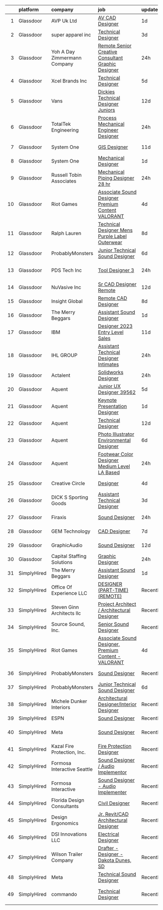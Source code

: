 

|    | platform    | company                         | job                                                                                                                                                                                                                                                                                                                                                                                                                                                                                                                                                                                                                                                                                                                                                                                                                                                                                                                                                                                                                                                                                                                                                                                                                                                                                                                                                                                                                                                                                                                                                 | update_time   | location                 |
|---:|:------------|:--------------------------------|:----------------------------------------------------------------------------------------------------------------------------------------------------------------------------------------------------------------------------------------------------------------------------------------------------------------------------------------------------------------------------------------------------------------------------------------------------------------------------------------------------------------------------------------------------------------------------------------------------------------------------------------------------------------------------------------------------------------------------------------------------------------------------------------------------------------------------------------------------------------------------------------------------------------------------------------------------------------------------------------------------------------------------------------------------------------------------------------------------------------------------------------------------------------------------------------------------------------------------------------------------------------------------------------------------------------------------------------------------------------------------------------------------------------------------------------------------------------------------------------------------------------------------------------------------|:--------------|:-------------------------|
|  1 | Glassdoor   | AVP Uk Ltd                      | [AV CAD Designer](https://www.glassdoor.com/partner/jobListing.htm?pos=106&ao=1110586&s=58&guid=000001835ef2c78a9c1c369f7e009309&src=GD_JOB_AD&t=SR&vt=w&ea=1&cs=1_831c3d37&cb=1663745313089&jobListingId=1008150226456&cpc=AF02A54CD0F60729&jrtk=3-0-1gdff5hthkblc801-1gdff5hu0jc9p800-39c901d9f92b47d8--6NYlbfkN0BRv-Wc929RsrsSUem9Y6h8brrWFQ-iaB-Blp-pMy6VredDW9-UD48eNo7uDZx5ZaIwAnNgrRZejjvcVJdcFLEuAWVKGO77srFHr_yY391lb2MMLWAH48XvFU2OVjX0pCLWGljKxS1WOl5UvCBtJZgcjs7uWJUaT29DLDv0keofxVRDpOXGi-ftVxXFxb77bPHVzEEOzcEnnx54zOQ7qbTLlhq4-Npn5APQVajVrjIWCa7IYiPj_uMoKth5UFvOtJOINxxC7rw9weIEdkbbxvm5LHr2HA1LMiT6KsDWSmhR_DJECBcXQXJkidqbcZDKYpI2iFYM5QFCgS7aSBbErt0_IpgXJULDIMfqYZf4fO74uc49ke3S4nzl2iKUJgpnp4GAQ06rjjTClyeq_0zaaARNEF5Q5ly62yCoZW0UbAX3l5_D1Oy9f52PmK9VpbhFW8oyEzXaD64aOeEmYaFfMzE7xpWl8ay5X8dJP9bVd3sKd-LkXAXCn62uGg3xoiWYAGAVpQCOhxUkzteeIFtJm6x6)                                                                                                                                                                                                                                                                                                                                                                                                                                                                                                                                                                                                                                                                          | 1d            | New York, NY             |
|  2 | Glassdoor   | super apparel inc               | [Technical Designer](https://www.glassdoor.com/partner/jobListing.htm?pos=104&ao=1110586&s=58&guid=000001835ef2c78a9c1c369f7e009309&src=GD_JOB_AD&t=SR&vt=w&ea=1&cs=1_334b7539&cb=1663745313089&jobListingId=1008146285118&cpc=C19BE7EA145E205E&jrtk=3-0-1gdff5hthkblc801-1gdff5hu0jc9p800-86c4b8706e936ec3--6NYlbfkN0AZMDDE_rUF_4N9WIh4-MOWnm0nFfJ3ZxrBrHEqz_nk43ryiagCaAsvSBCAsP8IHVmwjEBUZdJ6KtHhsgTVR0I7-owHsuFvM2rL8Tscngvk4iPHg0ipyPoukRoh9OqYcViVSHQ9MNGIxMrFtPqpCYVLIU9GtjoUT3p278QQMwDZnPE8nHD37B0SLLAYzKvoTaXoc3n7R5Y_pjMsSDLBzIuhfRRf2uX4361Fa0BssqTRGr-KjiPNc0vcweO0SP3_Fnnuu1t64EG54kHwN_0o2QXPxxH3LgO-dFj92vfKd6KUeaL-k2qM8K-QgJWwWesvMO4LZNfihcCVlo4Cvh1yoiJP1thU08lVmyBq1L07eB0pdi-q5j98NEaVCv_w6sHTFMhqRa9uyLlXp9lB5ffhnHhenV6zv_ZSQYqtUw6f6VKNneSpsN3YXOlOr660Y6loKjRRrEqw6yo79c5vAIGwxnlZTS9R56b4dH-TCn5xxelkfwvvDU0epzjURYoFe18NQ6A%3D)                                                                                                                                                                                                                                                                                                                                                                                                                                                                                                                                                                                                                                                                                         | 3d            | New York, NY             |
|  3 | Glassdoor   | Yoh  A Day   Zimmermann Company | [Remote   Senior Creative Consultant   Graphic Designer](https://www.glassdoor.com/partner/jobListing.htm?pos=111&ao=1110586&s=58&guid=000001835ef2c78a9c1c369f7e009309&src=GD_JOB_AD&t=SR&vt=w&ea=1&cs=1_508344bd&cb=1663745313089&jobListingId=1008151880610&cpc=C19BE7EA145E205E&jrtk=3-0-1gdff5hthkblc801-1gdff5hu0jc9p800-61194d1946350c59--6NYlbfkN0Ae6Qmv8rNb3d5rEsMPL_plhvilYeiJERi7JqghURwQ9bm7MqXbBAiykq53oyuhTfuPYlFhF8X6HgwUoDGD5iKS4fjS8TWcE70hAqwUpJTB_osxRYZdE8qLbHwYCLVKa0Gde-vuAU9X0tJ7h4cMg25Wo5UlslE5_CfpadBdrIqtpJ8zLxfAXfRK85_Ia9fyuOvYAgOIEzXY-e4CWnWnAiLCZB9wVhjKSyFYDdPNf846WoPYcfRnu6b0MMTybahzS16TJ_ZOzy88t1sV6h1dKyHQ2TBPr1Ac9rge0_wkqJt6QmiTN3ZlKQGT3YBBTXlEVAr6pJmBPshNE8IMZVf9Kz91YsDRNR9tfYPUkCowgXeg2TE5_6t5VkbCZM2S40uzZQTHH_272ibkTseHpdMzOyihAA539WqdT9x9bMURdUjDB1qkJ2xNdDssfqxJwMZ0yfFWVaBAYV_Mp8X17Ug3NB7pprVRbubw7vodYXYEMuOzXo3OPeN2hvLF)                                                                                                                                                                                                                                                                                                                                                                                                                                                                                                                                                                                                                                                                   | 24h           | Davidson, NC             |
|  4 | Glassdoor   | Xcel Brands  Inc                | [Technical Designer](https://www.glassdoor.com/partner/jobListing.htm?pos=102&ao=1110586&s=58&guid=000001835ef2c78a9c1c369f7e009309&src=GD_JOB_AD&t=SR&vt=w&ea=1&cs=1_4ef9d765&cb=1663745313088&jobListingId=1008142416685&cpc=281FE6ECBEE2538F&jrtk=3-0-1gdff5hthkblc801-1gdff5hu0jc9p800-fb0672eb70e30ac6--6NYlbfkN0AZiaPZyccuKjlre0e0RaBFeO48J0QExrO5hcuLctOVaN_M4Dm3U4EmA6qQ3xZPIUbJLbDWdZz0AUBeqYD_htdieVRMabWGaz8_XfGSC0MVmjCWkXPjfivHOIaH-rB9Ir5X8Ej4A19OVcqyye4ZYJsTlwLRmgBVplVdHYs1kKxEW-MUHs1XV1wSvWChEX0ahDeOezyiaOs9kCT-e35Sh_sXaxETVlMuM0qX2axAdUMmrQo-ImNCQ4H6nPk8mH-k8VLZdK44TQG6Z_mnXMdl3HbcOf8iJChFFLgB1cc8nf0GeTg59Xp98uLwRoCHSYEuWpmXRNNTaH2f7CPKiXYKBqH_zKrX6cLC2XLCtl4FRAmXFMF-SHH9-4iYUaU0SSNCVtNgXwW_yAasLK8CZuSDbwnqf1eKkpNRWhv_TmBNBwb-srZAeSqlUGu-m58jjD0OoY0kZzVK0QtWF-oiBiUbjk-pU4YZdyb8tvlp3hFsAKFy9iFDfeIzReB_cOApkuavFkubQs-AhRHYyQ%3D%3D)                                                                                                                                                                                                                                                                                                                                                                                                                                                                                                                                                                                                                                                                           | 5d            | New York, NY             |
|  5 | Glassdoor   | Vans                            | [Dickies  Technical Designer  Juniors ](https://www.glassdoor.com/partner/jobListing.htm?pos=126&ao=1136043&s=58&guid=000001835ef2c78a9c1c369f7e009309&src=GD_JOB_AD&t=SR&vt=w&cs=1_63812e58&cb=1663745313090&jobListingId=1008126748362&jrtk=3-0-1gdff5hthkblc801-1gdff5hu0jc9p800-3d09a945f485161f-)                                                                                                                                                                                                                                                                                                                                                                                                                                                                                                                                                                                                                                                                                                                                                                                                                                                                                                                                                                                                                                                                                                                                                                                                                                              | 12d           | Fort Worth, TX           |
|  6 | Glassdoor   | TotalTek Engineering            | [Process Mechanical Engineer Designer](https://www.glassdoor.com/partner/jobListing.htm?pos=109&ao=1110586&s=58&guid=000001835ef2c78a9c1c369f7e009309&src=GD_JOB_AD&t=SR&vt=w&ea=1&cs=1_c67a923f&cb=1663745313089&jobListingId=1008151913244&cpc=6193B0C32834B022&jrtk=3-0-1gdff5hthkblc801-1gdff5hu0jc9p800-b5d5b89a569be401--6NYlbfkN0AX4c3MPYG-Jt6mtPPUaAP5smK7LJXdcTV7k8hdIP6VGkjQiBuNAUX38UBtU5Y3DbLHO48odWhSjmgV6Jj7f2b6ZrvINuPcubBu4U7VPPHPDmyxy5wZEIgp334s_vWm53Ah-nvWYBMtr8ivXfLz8gm7Cls2Uvt5t_ksEOcmYhHeE5wvPu8AytMmPRrVG5PjdobjjVvWqvEdJ18lxRTYgbR2CchWkAznXbcmHun80K9-C_g0MumzhwG7Q8Y3H24Ki4xxMqveOazwybEvsYpK1MVuiIa58WT8y-PK1CCibZyGwhRZuDIHsroNX0GZmhttFACmeZB5pZ7pC1CXb41rtfFkXzo6EbSNb78R3WyIHxMnLhIOWiVpKlpdqSK4kX2929yRH4e33XR30PFC9_Ph4n3r_699wdKO5TTqEliFTrkYbkwZziwkXdf95XkSibFG6P2a_wmoVe2HoPN_OWK1Ur-MdJbih2u44YkX5aquZado0cXdivrodJF1CCFv9e0H65wGAtg6HZbc5cU3OTPwRx1v)                                                                                                                                                                                                                                                                                                                                                                                                                                                                                                                                                                                                                                                     | 24h           | Remote                   |
|  7 | Glassdoor   | System One                      | [GIS Designer](https://www.glassdoor.com/partner/jobListing.htm?pos=121&ao=1110586&s=58&guid=000001835ef2c78a9c1c369f7e009309&src=GD_JOB_AD&t=SR&vt=w&cs=1_d0939a08&cb=1663745313090&jobListingId=1008130116524&cpc=FB7E4A1762AE5BEC&jrtk=3-0-1gdff5hthkblc801-1gdff5hu0jc9p800-17db48bdc0691d12--6NYlbfkN0AXtvPDqDev6liskt-h_3vAUEMM26GmMOlWYCAn-kvNiXycd5WmzglIHi5nf_bG_WuWL7j9Wt99km_Kp2PR_h-xjMy-en5aCOB7You1EfeOz6SriGZufZsjP3lR4fNTnuieJqhvFWOiNDYxN2f9k635x9JVGKsMH9-LbOwx3D3dxTXgCklAs2BkkBlYFCVpI7a795UTjlz5ZShS4RUpC5GCTzmnr5C5PSRO-EBWi0w3vK-qw8w9o8XUXApwCVXFCkGWjPaqLNiifV_cAcmFAWzfDMketeFJjxZCeoc_BuqPOw2ijWv6LRHJ2dIjYI916tDwEtapb-alGSUIhsuMLa8GYShqSEkFzZZXjmQyR3yTG6KsD-LFBcj89z5VPv2XYlaRdDd1Ry5vuOSZsz83WlrU6euC8pU1eOshlNuNFq0_JwVD7_wD6tvRWOK_C14HOh9UKnDZHP3jWqKqdhJi2yz_vJXEJ08d4CDuT1mqZS_RMuYLLdxlmUhX3FG3s8OqFeUBRCtYGIHlImy4x3pv6muvKzYBWAEznt4r5UA2xf9vJgK9dinLwLXGxmLpWoYwPbY%3D)                                                                                                                                                                                                                                                                                                                                                                                                                                                                                                                                                                                                                                    | 11d           | Minneapolis, MN          |
|  8 | Glassdoor   | System One                      | [Mechanical Designer](https://www.glassdoor.com/partner/jobListing.htm?pos=113&ao=1110586&s=58&guid=000001835ef2c78a9c1c369f7e009309&src=GD_JOB_AD&t=SR&vt=w&cs=1_3b98b643&cb=1663745313089&jobListingId=1008148277240&cpc=C19BE7EA145E205E&jrtk=3-0-1gdff5hthkblc801-1gdff5hu0jc9p800-1dec76e588b9fb18--6NYlbfkN0AXtvPDqDev6liskt-h_3vAUEMM26GmMOlWYCAn-kvNiZzopGGRoYPEKK3mXgjZYirEx5PV40IvsV2hyZHSW3E4FssURS6S9vTNPfkhdFwp0cSH1Jreg4w6OdRzgXCKZ5nglILVrZyZ2FY1qr07FoxLiZPjwmjW28OD7gHKb0y_0UrFWnjB1ndxwobN3SRH3wScZC0PelvAm7WA4B8NKpLP8SK20yyztCt1e5Ek3frQad7XxsK7MIdrI7oEA3ZpOK8ueQSjO2Le0wuqrux_E1egQRJq-2jmW-xEBYM5hikR7T-wiAAsOjlS97GfVmaHCgTbwYEvzXET8lluGvY29wDvGBnyS2tqBz6kwhiFGpDWlJfWL2ngWndzr1wHmPcN7P1Zp40sVaOzE-Z15YCSkptYYiPFgGcBBhzwSQUdMcydQpDl0N0uyZXLB89wFNezvow2gWQMAn1TEY_G4SyBFhM0VBVGhRbiJaTBR4aYEw72_smj-kbawzCi-T_p-q7nv6KaMlgtVr1uS7sbNFO13AwyrkOBR7wlsiUSfsScWI5yliudtsKg1DXWg0oW4uNcZkMiQIZ20h6gsQ%3D%3D)                                                                                                                                                                                                                                                                                                                                                                                                                                                                                                                                                                                                               | 1d            | Houston, TX              |
|  9 | Glassdoor   | Russell Tobin   Associates      | [Mechanical Piping Designer  28 hr ](https://www.glassdoor.com/partner/jobListing.htm?pos=115&ao=1110586&s=58&guid=000001835ef2c78a9c1c369f7e009309&src=GD_JOB_AD&t=SR&vt=w&ea=1&cs=1_4687da39&cb=1663745313090&jobListingId=1008151605008&cpc=7F6F94E2229B3AB5&jrtk=3-0-1gdff5hthkblc801-1gdff5hu0jc9p800-febfbbaf0be6d5ff--6NYlbfkN0D0oHalkslmxkV5PzCO_JK5R5_13HKlF4r1KLnzIOTGO6Gi7BN3LjFbbHBi3Xkt8jameAmznz3lTUOodO3wdLgIyk47FSlJp7BxitLdcqrlTQcTinPx4_uW0P7g59ve9006KY9LVpEM7rfOvT2EctBvrel8X7nQOcMZHQ0y5mJwFi7d6rItCvW-GrllANCgA6jAgVj-9INFisEPZl7IlX55o3f-NeTk4AeNIfUxlgijf6j2cmVyzkUmgfgHu5rMzjVzwDiSz0oZaF8aL8JRvh68yzRg-_wZ7RUoEns0vJpYAQkRlRAvZnsLlfAuQbsEcITmKoLSfb_-zmr0-y2-Z-t2fJI75Eve-NJqxuwKUA2EMexNwgwKX-flPtEvfB1atHIZMnFh0raX3ejqJ_9HV8t3t6Bl9UL6CtGVDerYvRL0ufnhDMcMaDxurYPcPNUAzRePSwMN57ObijjGnSZRDaA_CiuRjToHz587Z9SwLdS9aSrWwLjmu1O8S077HeWe-f5OrFmXZWQckTfT9Pgl3w1-jBba2u5JbHXvehJPybaZj_UhBrzOzDXn)                                                                                                                                                                                                                                                                                                                                                                                                                                                                                                                                                                                                                       | 24h           | Remote                   |
| 10 | Glassdoor   | Riot Games                      | [Associate Sound Designer  Premium Content   VALORANT](https://www.glassdoor.com/partner/jobListing.htm?pos=129&ao=1136043&s=58&guid=000001835ef2c78a9c1c369f7e009309&src=GD_JOB_AD&t=SR&vt=w&ea=1&cs=1_122f6954&cb=1663745313090&jobListingId=1008145203524&jrtk=3-0-1gdff5hthkblc801-1gdff5hu0jc9p800-bf4ac2655378ccc9-)                                                                                                                                                                                                                                                                                                                                                                                                                                                                                                                                                                                                                                                                                                                                                                                                                                                                                                                                                                                                                                                                                                                                                                                                                          | 4d            | Los Angeles, CA          |
| 11 | Glassdoor   | Ralph Lauren                    | [Technical Designer  Mens Purple Label Outerwear](https://www.glassdoor.com/partner/jobListing.htm?pos=127&ao=1136043&s=58&guid=000001835ef2c78a9c1c369f7e009309&src=GD_JOB_AD&t=SR&vt=w&cs=1_ce33ca8e&cb=1663745313090&jobListingId=1008133858116&jrtk=3-0-1gdff5hthkblc801-1gdff5hu0jc9p800-6f55e79472752ccc-)                                                                                                                                                                                                                                                                                                                                                                                                                                                                                                                                                                                                                                                                                                                                                                                                                                                                                                                                                                                                                                                                                                                                                                                                                                    | 8d            | New York, NY             |
| 12 | Glassdoor   | ProbablyMonsters                | [Junior Technical Sound Designer](https://www.glassdoor.com/partner/jobListing.htm?pos=124&ao=1136043&s=58&guid=000001835ef2c78a9c1c369f7e009309&src=GD_JOB_AD&t=SR&vt=w&cs=1_3f2ad727&cb=1663745313090&jobListingId=1008140385415&jrtk=3-0-1gdff5hthkblc801-1gdff5hu0jc9p800-f3beb6d3f2e606d8-)                                                                                                                                                                                                                                                                                                                                                                                                                                                                                                                                                                                                                                                                                                                                                                                                                                                                                                                                                                                                                                                                                                                                                                                                                                                    | 6d            | Bellevue, WA             |
| 13 | Glassdoor   | PDS Tech  Inc                   | [Tool Designer 3](https://www.glassdoor.com/partner/jobListing.htm?pos=114&ao=1110586&s=58&guid=000001835ef2c78a9c1c369f7e009309&src=GD_JOB_AD&t=SR&vt=w&ea=1&cs=1_d5940bb1&cb=1663745313089&jobListingId=1008151749063&cpc=4B86475FAF393599&jrtk=3-0-1gdff5hthkblc801-1gdff5hu0jc9p800-f1156f9cf46b14db--6NYlbfkN0BLQ6hkz6GMEPsiDV6dZwFY4wMBUE_AioakCFmtqBrqGqP687vd9SjG831nUZLdlEA4c4V-9kjrwn8wGSs3pAMFhvRAzALvN7im9Lvq03GMOLnajPqGc39U8uSvoOjGnaiO3IqCdebcrJr_GTFM8wFERVY_94cz1bjFuju1rWktAoNruCP8m9I7-ZgKkSHJnl53FdwJBH8tL-8M9g0XwPpgeKfwqPFIUiIsW5j4yyJX9b9o12TwTG8PSelsropQCYSBUWCT2SYwTLECFh6HqIfA35NUxia137hashlaE8cPUNQJDVcdMjcTdrc1Cl-diVkMf_X5Z91b6tJtzQm2EDpyQoYEo9tnTbSBTFM9Kmu-xnvcPtQzI7O-3CrF_oYFS7oa9GDQsbH-9iYQ8zwjl2uuc2rB_TNQgVDXVzU0P6Xt3LDQFdG3DiScNz-iuOGbAcKkKA8P8AXt9NRBDNtFRv58XssrJD2pCjEuV3KlVdQslD4-_2-yesB9nlIO89OCCOJPPL0FD-zGPZzdFnDzKFR1-00WNRb9pfPPiSTiukd9lCMguRCjCKqY)                                                                                                                                                                                                                                                                                                                                                                                                                                                                                                                                                                                                                                          | 24h           | North Charleston, SC     |
| 14 | Glassdoor   | NuVasive  Inc                   | [Sr CAD Designer  Remote](https://www.glassdoor.com/partner/jobListing.htm?pos=130&ao=1136043&s=58&guid=000001835ef2c78a9c1c369f7e009309&src=GD_JOB_AD&t=SR&vt=w&ea=1&cs=1_5c9c23f2&cb=1663745313090&jobListingId=1008126295721&jrtk=3-0-1gdff5hthkblc801-1gdff5hu0jc9p800-f7bf4cefd4d5252d-)                                                                                                                                                                                                                                                                                                                                                                                                                                                                                                                                                                                                                                                                                                                                                                                                                                                                                                                                                                                                                                                                                                                                                                                                                                                       | 12d           | Remote                   |
| 15 | Glassdoor   | Insight Global                  | [Remote CAD Designer](https://www.glassdoor.com/partner/jobListing.htm?pos=116&ao=1110586&s=58&guid=000001835ef2c78a9c1c369f7e009309&src=GD_JOB_AD&t=SR&vt=w&ea=1&cs=1_6d3518fe&cb=1663745313090&jobListingId=1008134159489&cpc=3BA4CE39D5B5DEF5&jrtk=3-0-1gdff5hthkblc801-1gdff5hu0jc9p800-a114e297f87a6d9d--6NYlbfkN0BKkHZu3wF05EeDimN_p6sYpKCMArvwa95YdH7UpkaBCi52Bcb3JNt3gbZrKB95T4YpV4JprUwM8rDD56HbhILAn1HwBsM6AXzWfV6dcx6xmrwGr3nK5NwXm9DLqCPnBUYyjLpo0L1Oh0YzB1gX9OJutuZqcg_27RWv7hYirQ061N4wrRdjyLUHkBti-qswQdWjYZNh1mNf7i-AJcURlWYZCKCl1SNVBrsdpAUqaev1M89LuXyWfbQf5scSrKK28eeEFpI6OH5wUvPHBu8j5ns7N-oRQ-R22kZxFaxE4OvPNTw2GgddKNsBwgzaU9XzGbe5806fOp8Fz9T_YK0b6bD61u2ha4bk8k66Ttpu_KVPYL_vXRbf-9ePh_TiPilpG7DGGeI_J-Q4JJ4A0d_rI6JPGEhWsOFgBM--dOm17r0YTCUnLs1T4cDtv6z83zBLWpJ24PtpPOFdUReSqtiBU2MWTPSQmeSD83_2mXzsTIwAQvnIeCyhxLcnT3Em2NfVPq3wNKycSsjR1A%3D%3D)                                                                                                                                                                                                                                                                                                                                                                                                                                                                                                                                                                                                                                                                          | 8d            | Remote                   |
| 16 | Glassdoor   | The Merry Beggars               | [Assistant Sound Designer](https://www.glassdoor.com/partner/jobListing.htm?pos=101&ao=1110586&s=58&guid=000001835ef2c78a9c1c369f7e009309&src=GD_JOB_AD&t=SR&vt=w&ea=1&cs=1_92fe4016&cb=1663745313088&jobListingId=1008149306143&cpc=FAE5E775D180B2FB&jrtk=3-0-1gdff5hthkblc801-1gdff5hu0jc9p800-04f00acba78acd55--6NYlbfkN0BBGG9LMNqL16EzDx9S3nKk4b6IwprgSJginr0DZD_oW3LpRtTNiygcE9IfHm5Gb9slpjT-UzFBGnIkfkE5vHD__58gsgAsgjAKlwWhzdKilxMWIOFSNG73XbKSiSbhgd5gieRThxTsLn8DF-uisYywGFmbEBQQBOKMw59W_wQHg9VqHqJ83qLbDEY5qqWKt8ohxkydVbQUhzczB8kRH86J0huxSq8_8xTxRoowdaJ-FhaASUNnOiuq3cDtn9oqTlIjCHb-4mJQTk112KHO_cem07R3XGOlN3Soze8GauP_MNsGysFoSfPZyAtkZUEqx8OYztoL7HxGOnfNXRftGC1z8F0kFbYTSY1cdzPcTMZ0GFsJq-g0BeZWCtEFkLia8RpsOvU8yGhOLgtnVvseCzwZN84w-8MDIpPeB8rBP9QmvPCQEdtg_ygTXCrrCQYYKboaxGsYJiZgnHCF9Bs8wkPKclQvBNj2s66DF8vkN7t8lupY4CC96JUc9ajgohZ2_F1WGKYGdHQkGg%3D%3D)                                                                                                                                                                                                                                                                                                                                                                                                                                                                                                                                                                                                                                                                     | 1d            | Remote                   |
| 17 | Glassdoor   | IBM                             | [Designer   2023 Entry Level Sales](https://www.glassdoor.com/partner/jobListing.htm?pos=107&ao=1110586&s=58&guid=000001835ef2c78a9c1c369f7e009309&src=GD_JOB_AD&t=SR&vt=w&cs=1_f83ef413&cb=1663745313088&jobListingId=1008128772292&cpc=E773D000C9BC26FA&jrtk=3-0-1gdff5hthkblc801-1gdff5hu0jc9p800-ac67045961d7dda5--6NYlbfkN0ASsx9s5kYVCGTGnmC6Xh9NWSoe0erEY_uce-MxN6cSfhCFF8tPJks6RQ6ru_yf5NKDqaMcjlkCnejbZMc2kfmAeFytjFSPIe7XmznJcN8GPtPmY5Pv77bEvtALpt3p2I6vWV56CRZ5FkKIQsQI59-GlTpq54Y4bvmWQCWd13zv5NXc1uDLpREDE23Qpf7nbB7Qxcnao-MohnCKncdiFRU-n8DEEiSnCEwDFgVNVOYDtICQ2UA0uwyGr0mWycJcaq0fjrW7Zs7KZLWAVIwzIagtZZn3rG9JQhrKVo-lB9zziwi7PGhCdWZtB2ciUGjsfBRSXQ68rYqHKw6fAKukXgI_Imy-nsjnyT9AqAvFkVWfk0Wqw5ouW78EeLwkngWFH5h43W4B3T4y2yQAgtSrX_Pr5m4Psek2F-r411jSqCgGaEB-IqvgpY25WcQnnJc3SiSxiR3rjs9xiMupd8CsiA-AHLVLJal0a_tU7rBFnDJA9QCj2aItJ_BjIMRM3Sn9xDGRTlu5Yq4bUYbfGaWlAChF_TiNi4cREm3zmNs6iswn71uNgFbRtV5CjSTI8MMQtu9RJocr9iOmVdg61eadTc3c4r1HiQVXUnUS0xFsS_jZbtmrArL529XnjaMB3rL2vy12YwALAoDM0SxaZyRBCEOXeTCgDo1RmZJhIARWXsWOzNaTG3WM_YbpqNqo8Yyxrr9DNp6BhistvoscCnWV-770Hf7Bkbhotqz4xW_rMG0VbVHSxmjnq07sw3gDOj-S4gK4l_0Pyg9p9dOi7Bvhv0KtrHpP-J0cxQ-yrZgJZVsD_9APbzcI_PJrNXurf60UfaiPPihZI3JilrJ9n6O0y1sA470u3hrZYSLeB6q2H4PKKutcLorXzcSI4p_wacXIBo-vGZAkacMyRE4kM9cpbEZgelq_YhjXPZsYt6WCEf-eac-tJ-ZUFMu8Ptr2WfGCW5GAHmTuVUPBFmdS-Wxr--F0zHddjilS_QTMg52KfB8E-KHkv-hQT6ay_fvLJBlnpdN6-qYZeujsgzgLRJXO__XHDZc-Dl3dlPjs4uO1MLqpFgZhb59WqjUfAUBKNZ7Lo91m44bkstdLnxrPgyXWG958g45azQ4kz5Qzp_OM8Omr8JlSddMOmQOf9xtgQ4N5HBO1gJcdevs0Fw%3D%3D) | 11d           | New York, NY             |
| 18 | Glassdoor   | IHL GROUP                       | [Assistant Technical Designer   Intimates](https://www.glassdoor.com/partner/jobListing.htm?pos=103&ao=1110586&s=58&guid=000001835ef2c78a9c1c369f7e009309&src=GD_JOB_AD&t=SR&vt=w&ea=1&cs=1_9a92c491&cb=1663745313088&jobListingId=1008151080482&cpc=22ABB673398E21F3&jrtk=3-0-1gdff5hthkblc801-1gdff5hu0jc9p800-363a454e4514dcb5--6NYlbfkN0BTy4Vq3kUv-8E8fBOrhZt-7WJQYqv7u2ur6JnxlE7nq_aQtV-qQ9P-q5LlMd8le_7s6JdPRtP7feb0DFSYkMU1BtOZTLj0NpJgPz0PZywFrwH2PC6-uoG_xqAkgHz4qiwmMG1ImMzqdWOON2q3GaBP6qi0IRXJCP0oScNSzokxIdZ47InEApOaWp8SxUnIGB11NMmwottjwmD8FfhJXF0g1vWF2nxvOU8HY9foupfar7CDsNJAZkZ2NkDV4gHJ50q2UCERofcaocdWxCmrvFpsQRKWWbDX7JbNLXabpW9_DTXvrAcDi32R37RUTb-HjMN8dkuUG0NzpaO0DC-Xpt88hQC8QNgiT-ja1YKxVTVKu8Bs9BGE02a5R8nCngMU6ZkoPxWVj0ipdckUITva2Px6wp9TOm7sIQf8lgI6oMZ1_nA1n4Dd0aXp_tYbOksKZvruQKzsq1R0h44f-Amdyb7rwrol2t4B6NSFfDsOiSP4W0JX7e-Vc3U25XjixuYRDE4aCl5eJR3uIxx1vWBjO6sn)                                                                                                                                                                                                                                                                                                                                                                                                                                                                                                                                                                                                                                                 | 24h           | New York, NY             |
| 19 | Glassdoor   | Actalent                        | [Solidworks Designer](https://www.glassdoor.com/partner/jobListing.htm?pos=120&ao=1110586&s=58&guid=000001835ef2c78a9c1c369f7e009309&src=GD_JOB_AD&t=SR&vt=w&ea=1&cs=1_8c4015a1&cb=1663745313090&jobListingId=1008152468326&cpc=2CAED5C921A5F994&jrtk=3-0-1gdff5hthkblc801-1gdff5hu0jc9p800-c9b4b4c45662e8cf--6NYlbfkN0ChYVx_I3yfZ_JDY3EFoivtqvi_stwnZ_kRt8Dowt_l_d1ydueao4NE-oUleRJ4yhh7UxzUWn_jA8exVjBygTkSOtvYa94ehONx5V78ZSnAy9dPn62_oNjeE0cdUh56pvKPzOe5hQcFNve2Qt5S2f1V6u-vC9QjsholxDtNnuUHeXXkTQqVhcdBUuCQXFDAuAuwmlk3ZlMrKwWr_PHHMsAIonoqaYh8QlfujvwV7CUV1QwJwwEoKfK_yofHTnPwLRgYvaEi09wIp8aIZCL6I04VhJtS6mG284KzO4ehpJizbYgqgI5wVM7FDe1_RUQsboPllP-9C3bV8D-54kMsWBwWKKR2lzON-F05RPa5jSv1jFoSqfYIjwUl3AVG3uWkeX_synOkc6-iiV4pql1ftCvTps6wHwqUH4w0bz-BNvBmxwojpR59ZsXW9dJRGtPHWAHY9l6G8gTSDwHyeuNn9Fw6l7WIrdSoQfMNzN4wfLQTJ6QuRCVaa7Uans2nAMq5hiMMf7sU9mF0dBFr6zCw-qJqaC72MZ1-U9MQmO4rBNRhU2M_jy2TEsL881NJ64dJNuZkZ7d_HYeBj3EzafcrG7bsPzSIabl37yI6KK3YX3fr6Ghyj2mwLJ5MIrFzxlgm3OaAMzxJtt27ObVev8-_Pq02TDrrybxKq9iM1qDE2jMK4YxpqBOn2I4g8b8DHdLIizJEga_vl40s1O-klJL6DE1yBz2AEMkd_jJ7L_x1URVZo-WTegwireyQ0-pZSG6dZdZ-HoMtpVpI-_CfiMFgyZrqtZMD5dW_F-nVlT10DZhtjXKmKVvM0xg9rcZVFvM8cJdTnnhjMEAkm6KTT36_M6fR2o_CoAfmCiOmauq5I6YTE0NlLHC-6VsjjT5LfH1L0Vo-XIJspMx1hfiAIIM6f4-too2wwvIRCXf76SsnKIiH1rzqtTB_pY22bPlpqQ0O3jx75jpuQjSK7dm_LiUxfcyBwjyX2hsdFnQ%3D)                                                                                                                                                                                        | 24h           | Ann Arbor, MI            |
| 20 | Glassdoor   | Aquent                          | [Junior UX Designer   39562](https://www.glassdoor.com/partner/jobListing.htm?pos=122&ao=1110586&s=58&guid=000001835ef2c78a9c1c369f7e009309&src=GD_JOB_AD&t=SR&vt=w&cs=1_04b724b7&cb=1663745313090&jobListingId=1008143268343&cpc=3BA4CE39D5B5DEF5&jrtk=3-0-1gdff5hthkblc801-1gdff5hu0jc9p800-60d6663289edea4d--6NYlbfkN0DMrcEu7yrtATojKJA7cEzGQ3FdRGWLh0CZQInL4ECGI9gD0Wolx9R2EDT7B77c2cQMRQOZ1xQi8gwATJaMeFYXO-vAbsfBUomsQt7k-RDmrDJoQ113Qu_uPDp7nmZmS5hzAkgk13Cp27GhZwqqilOnjEifrkJUyaTiM-8FdwIlMoymt8ANEsehSe42l3h_ROkwGWtg5Ahftb_1h61v_DlNaBkO5wVa1Z1h7utWBscfSA_0JBLf2q9Busqu2WO6mDixx7dbcA7dz2qYHu67tcbYfogV5qzqY8a7nhw-NZWYQGIdqbbo3DIIUS05iv6aL86KDuh20INNLlVKBinMliucfbcE5aaSQqdG3zhLzPx4G2bjnDtXN_UfuMQLaC3JQOUiTZg04Qz58O2eRmDcmK3ZU_nqzykLsSO1FCoroM-Z9iBFe8hYRJjFlEFy7GhXlYOAHDeSFK_Ypb_bN_-t8zBw)                                                                                                                                                                                                                                                                                                                                                                                                                                                                                                                                                                                                                                                                                                                                    | 5d            | Remote                   |
| 21 | Glassdoor   | Aquent                          | [Keynote Presentation Designer](https://www.glassdoor.com/partner/jobListing.htm?pos=119&ao=1110586&s=58&guid=000001835ef2c78a9c1c369f7e009309&src=GD_JOB_AD&t=SR&vt=w&cs=1_f0000c73&cb=1663745313090&jobListingId=1008149560611&cpc=3BA4CE39D5B5DEF5&jrtk=3-0-1gdff5hthkblc801-1gdff5hu0jc9p800-fde5131c001c114f--6NYlbfkN0DMrcEu7yrtATojKJA7cEzGQ3FdRGWLh0CZQInL4ECGI9gD0Wolx9R2EDT7B77c2cTOc-DO-pnxWkzi3L775SKAbQPBK8uBuTIlYSG-QiQgoyNKc5qDWzBQruPQRtvQai-ICIQJbjo9euSz0O8gXnvlgE4RpS2MfxUVWBA-JLUI2zQrcFLxfnqSL_42X2XoBBb8_RQQTpFLOx7v7g2hOAVUo6QnB466a6U0P819rxIOJ1EcsVFiAFw8SeAIplLOtnatp64cqZGLvKuNHMhXFng4xeLbRQpqNBXyyaBKUHkK6Gq_ipMp5Bw_fqIZRWrXlFta_o17EARoQNqZNiW4TZ9dQAi2lwCM6s-cvpIV6UxETMFV7awgxV5GCpaXQGeqgSZ4fTDHpeWFdPHRaMaP64vMO41v08way9oDUIP6fffrJzmMDViyBUEx5s4xO8yqjM9RwpS3xeWdScd7pLSEzdYl3wEvi9olhXQ%3D)                                                                                                                                                                                                                                                                                                                                                                                                                                                                                                                                                                                                                                                                                                                   | 1d            | Remote                   |
| 22 | Glassdoor   | Aquent                          | [Technical Designer](https://www.glassdoor.com/partner/jobListing.htm?pos=118&ao=1110586&s=58&guid=000001835ef2c78a9c1c369f7e009309&src=GD_JOB_AD&t=SR&vt=w&cs=1_4ac3dbd7&cb=1663745313089&jobListingId=1008127103960&cpc=6FC5BA77C9A4CD78&jrtk=3-0-1gdff5hthkblc801-1gdff5hu0jc9p800-464167cdd60bc7d5--6NYlbfkN0DMrcEu7yrtATojKJA7cEzGQ3FdRGWLh0CZQInL4ECGI9gD0Wolx9R2v-Aex0-GK04LMXPURfGGnBxPUNerNsl4Ylcu7O_pSv4_FEmYgX8BEpZCrFwdPSea-t00pVHMluT1InrS-hAuN808T09A3P0FcmHKCSTqWr2BqhyeIUADlxEPnshholNNQMpHDa-6dTTU_4MR4Y3nqzuIfRE1RmYd6EgeeG0ZjztvORz6ZXUGnkfj5BbUplA-asPHSjd7d-VwHxBaQJ5ijEzyk3Hn2eZwug28ngZHq_bwKcqYW2kCUJ3jzHIgzLBGyWDZt-5d8Rs_38PhhrAesb1jyRv0Ve6_aUDtdvKZ9WnxgoZ7uOnZ0YIDvmRM9BiVpyFaGePUCyMJ12Sk3KcuM5tsUDrZ6f9pas6uXYQdufwABR0-gparxigZcS0pgH2aGjHKYTVRlYR-mBusFD8NLmtFsELpkJjA)                                                                                                                                                                                                                                                                                                                                                                                                                                                                                                                                                                                                                                                                                                                                            | 12d           | Los Angeles, CA          |
| 23 | Glassdoor   | Aquent                          | [Photo Illustrator   Environmental Designer](https://www.glassdoor.com/partner/jobListing.htm?pos=117&ao=1110586&s=58&guid=000001835ef2c78a9c1c369f7e009309&src=GD_JOB_AD&t=SR&vt=w&cs=1_e15eeb10&cb=1663745313089&jobListingId=1008140344453&cpc=3BA4CE39D5B5DEF5&jrtk=3-0-1gdff5hthkblc801-1gdff5hu0jc9p800-f9626332884c9882--6NYlbfkN0DMrcEu7yrtATojKJA7cEzGQ3FdRGWLh0CZQInL4ECGI9gD0Wolx9R2EDT7B77c2cQvZ-LXclHitNErX6ZBowx9BFPuwDLvs7nhaSTrulmd-7n8QuKqwl7RyRl-Rvty9-M-l_6dVrt1XtB8bFCCNRsyv9hQckWNsdeJY8EboN5ceNlDGEYruR1AYxcUlUAl-U1Qac-rSqKDawB1rrwYdB40R0T9Pv1EsUQ72soEdVQ-fNLUqnQNUo-QN0LlUh4b68OBbdtTdDpSNx6aOaWylPjnTVbGC9ZWV5HoaaVMI8KHas97-7-4ajaSm2VxGiZQodVGzXxnuPRRy-SOYs4z_lRZOmEMda9y4eqveiuB29Kf0fgKyl5aSLRACAhvuDTidMYpNmKE322qbl8gHRU_6yfEv_jAjHj0G4ZZM7vplcVwAJKWYc_BlsylWPkyETY9JEqSAayR787RhDBiAFLJLwH0)                                                                                                                                                                                                                                                                                                                                                                                                                                                                                                                                                                                                                                                                                                                    | 6d            | Remote                   |
| 24 | Glassdoor   | Aquent                          | [Footwear   Color Designer   Medium Level    LA Based](https://www.glassdoor.com/partner/jobListing.htm?pos=112&ao=1110586&s=58&guid=000001835ef2c78a9c1c369f7e009309&src=GD_JOB_AD&t=SR&vt=w&cs=1_462545b7&cb=1663745313089&jobListingId=1008151883831&cpc=0FE1F5EA2BC84A01&jrtk=3-0-1gdff5hthkblc801-1gdff5hu0jc9p800-7407ec425a42aa4b--6NYlbfkN0DMrcEu7yrtATojKJA7cEzGQ3FdRGWLh0CZQInL4ECGI9gD0Wolx9R2v-Aex0-GK07cSBnfUszu2NBaZ2pUOrPHqSjPf1KeCwUwpdYfPOKo6XlTes7f7AQnSw9lOqJ81wBtmscPnWwi897v17l6dXh-ez0ylwcF_nkhE8OaDPiYKBAt6MRahiaQibStkwaKKoFBv5mTFLN2DFu6Ah0tgzdmI2LiBglVl7viYjNkGDth0fFxMwKddPWj-gBk72xASSxt2gXHSiISxBoW-uPhTB39cZvFyp0lz7qR0bgyJZ1DQb1JgGZrPDekeShz32MOArgbj6ppbXBaI7o6IL3dJ9wpFKIl7rPDQkubSO_VWCrSsSo3JtwVELZuxHW01SPs9Pt2fLUORyqrnydPUq89Oq-m50m_d7m-48rynZTGQP6eDLtT0d9oGK4NfFynyUI7qoXkKQaYTPvjo2Q2lrqH0NEnilWwBSW0Pt0%3D)                                                                                                                                                                                                                                                                                                                                                                                                                                                                                                                                                                                                                                                                                            | 24h           | Los Angeles, CA          |
| 25 | Glassdoor   | Creative Circle                 | [Designer](https://www.glassdoor.com/partner/jobListing.htm?pos=108&ao=1110586&s=58&guid=000001835ef2c78a9c1c369f7e009309&src=GD_JOB_AD&t=SR&vt=w&cs=1_82d393b8&cb=1663745313089&jobListingId=1008144517331&cpc=BCC169F53084E245&jrtk=3-0-1gdff5hthkblc801-1gdff5hu0jc9p800-fc54090f1401c515--6NYlbfkN0BPwlZa85gbT4Q3XYQoU_uQn0Qmw9zd_9UNfmcwtqAVud1yvyq1Z4UAlx1bxhDUi3LuBVMTbjX0iXwlY34hshWzzSRRQONS3DELZ3xug_J0ozEyb-xHnRLHQWafC19QhdP-pm04OE-k2zgVk33kqqqpi33IU5I47UU3bwS5585UYOIt_gfBi_crDRTGNGnIFxMNGX2e4TX2wPoaRi8GvnRp3UKtfjWncDZLwtzpeMxg3QEX_TO8KDWLKXb_EaMnR2IVI3KPNOISi-l652YGopwPOyyTqzox7774Cxnt7Xuh60KnrFKYJ6iwHOzOpARou2Upg44_jpTyd45HgNIr6k9fyOjAb3gqMkvULnIEx_8onqDcQ1GQNKmyTkfUshj4mHZVnaSrVGgts0RlPs148gnHjtG16eG3nJZB80e1r9S9qnEsnOcgBFULr1yZBlcgMrGRbLizuo8dQlV2KZfYhS2CL0Cbse3E97KMszcQVSac5Y_Zj75CB7JHzI1WZAmLKMRUlRw8wW6fHg%3D%3D)                                                                                                                                                                                                                                                                                                                                                                                                                                                                                                                                                                                                                                                                                          | 4d            | Menlo Park, CA           |
| 26 | Glassdoor   | DICK S Sporting Goods           | [Assistant Technical Designer](https://www.glassdoor.com/partner/jobListing.htm?pos=128&ao=1136043&s=58&guid=000001835ef2c78a9c1c369f7e009309&src=GD_JOB_AD&t=SR&vt=w&cs=1_e8d86180&cb=1663745313090&jobListingId=1008146367461&jrtk=3-0-1gdff5hthkblc801-1gdff5hu0jc9p800-a914d51d918bc911-)                                                                                                                                                                                                                                                                                                                                                                                                                                                                                                                                                                                                                                                                                                                                                                                                                                                                                                                                                                                                                                                                                                                                                                                                                                                       | 3d            | Coraopolis, PA           |
| 27 | Glassdoor   | Firaxis                         | [Sound Designer](https://www.glassdoor.com/partner/jobListing.htm?pos=125&ao=1136043&s=58&guid=000001835ef2c78a9c1c369f7e009309&src=GD_JOB_AD&t=SR&vt=w&ea=1&cs=1_06364b54&cb=1663745313090&jobListingId=1008151594030&jrtk=3-0-1gdff5hthkblc801-1gdff5hu0jc9p800-89621bc380fa3545-)                                                                                                                                                                                                                                                                                                                                                                                                                                                                                                                                                                                                                                                                                                                                                                                                                                                                                                                                                                                                                                                                                                                                                                                                                                                                | 24h           | Baltimore, MD            |
| 28 | Glassdoor   | GEM Technology                  | [CAD Designer](https://www.glassdoor.com/partner/jobListing.htm?pos=105&ao=1110586&s=58&guid=000001835ef2c78a9c1c369f7e009309&src=GD_JOB_AD&t=SR&vt=w&ea=1&cs=1_a49b9a4f&cb=1663745313089&jobListingId=1008136451974&cpc=9FE5D8D7282D4400&jrtk=3-0-1gdff5hthkblc801-1gdff5hu0jc9p800-f7544a253d30438c--6NYlbfkN0DlcaguI4sweZRKJTadbViwUmuipadyC1IVR7LlJxAnY6-DG629ozWQxJa9hQht6fQ42Jge6XkRsQndyKoxxMQPsjYtjsDn1astlF5gR35Lo-vkt1GuCxOowR9ewTyavzbf1PD5EZW63VXJR2zrTdcL9ei95e08zeQVGKl1WOaopv1Da2yl9mhtgCbs-4vpaNX251yClTGTsMqwFyIAkyIrf186dxqvOtvsniJ0EKRORhT2oDY3oFNthjLwlRcekA5abhqSBh8paVwxji_HAFdGd_4I2sHCQyXmvbaaDLI3RNywQwQVXh7nwR-RlGI8eDREXXQ2JWT3r_jK6yVSr7rN0ulB0ooL8MGDIQl91QJhebImr7DzwPoUjaIUxBC_DnracR4e4r0hVmb5uOvz4Fx_iCPJPjBxNWmq7qp8EVWRjzFHN5p1wp-kqEA-MOTfhtTjrUr37pfmkACVdXp2RsLIadb1r0TvZ_v3cioTosXh1GVrT-0eVX_6IiPVBVhM4TUuD9wpsDEFCA%3D%3D)                                                                                                                                                                                                                                                                                                                                                                                                                                                                                                                                                                                                                                                                                 | 7d            | Oak Ridge, TN            |
| 29 | Glassdoor   | GraphicAudio                    | [Sound Designer](https://www.glassdoor.com/partner/jobListing.htm?pos=123&ao=1136043&s=58&guid=000001835ef2c78a9c1c369f7e009309&src=GD_JOB_AD&t=SR&vt=w&ea=1&cs=1_7723e800&cb=1663745313090&jobListingId=1008125971583&jrtk=3-0-1gdff5hthkblc801-1gdff5hu0jc9p800-aed320a76da8de40-)                                                                                                                                                                                                                                                                                                                                                                                                                                                                                                                                                                                                                                                                                                                                                                                                                                                                                                                                                                                                                                                                                                                                                                                                                                                                | 12d           | Derwood, MD              |
| 30 | Glassdoor   | Capital Staffing Solutions      | [Graphic Designer](https://www.glassdoor.com/partner/jobListing.htm?pos=110&ao=1110586&s=58&guid=000001835ef2c78a9c1c369f7e009309&src=GD_JOB_AD&t=SR&vt=w&ea=1&cs=1_97c0d97a&cb=1663745313089&jobListingId=1008151041001&cpc=3BA4CE39D5B5DEF5&jrtk=3-0-1gdff5hthkblc801-1gdff5hu0jc9p800-ead99b92b1873e8c--6NYlbfkN0AHXq2vAVwR3IH7wgnTMdWCa3HguypIXx0DFudX-u0zu6XSU0N9gDGCMsnO9yvyAfPlhekJqCihpkKLttmJeE8EMI4m8eVH-pNB8GuCKFkJ_dtP8y5ushbjEPbxzRmjP7fqgTmrZKRv1ogaIF0fYUe-2d1qLyyprr71fxfvtBKPxoDvBo_y0dmNG9vzEq2HCkCoTxfvQX_1S21T2vBpdjJYa9RQmlhJsYW5EWk6fBYOv0-ZoSPrYyJgic4ZknPBsq2NFfTZ_gRucTqs4-bZgrWIG7DrWBuX0aQ9XqcSoCIiMcmxBhIWCGTstobs27zpbA1tdirZpPb-RuM8Il193_LbzHbCtCsUE36AYiSX8Ui91iQZsFD18DzZ7noXZMbijIZ5mZSZVWQO4zL0FVIjpUPOWfBzkcGrKFm_Bt6MEOY8df2O5pNcvQYZre63qWI8DGwZQymqZ2su6wEItQXhfcynq2DV3RVIDP9aYZhEs7TQCMbMf_rzZU_OL0tcFCTo6jj4zGyQGzP13g%3D%3D)                                                                                                                                                                                                                                                                                                                                                                                                                                                                                                                                                                                                                                                                             | 24h           | Remote                   |
| 31 | SimplyHired | The Merry Beggars               | [Assistant Sound Designer](https://www.simplyhired.com/job/0q3Ky6VnKMyFAtNaDBTD8DVty7hVds2rgTE2aOhxOS4n9UCIkC3-oQ?q=technical+sound+designer)                                                                                                                                                                                                                                                                                                                                                                                                                                                                                                                                                                                                                                                                                                                                                                                                                                                                                                                                                                                                                                                                                                                                                                                                                                                                                                                                                                                                       | 1d            | Remote                   |
| 32 | SimplyHired | Office Of Experience LLC        | [DESIGNER (PART-TIME) (REMOTE)](https://www.simplyhired.com/job/yUtNm7aP5k7lf3a27Q4KIbyvuM9A7WQE2tgKPjPrP4xRwKfFS33ECw?q=technical+sound+designer)                                                                                                                                                                                                                                                                                                                                                                                                                                                                                                                                                                                                                                                                                                                                                                                                                                                                                                                                                                                                                                                                                                                                                                                                                                                                                                                                                                                                  | Recently      | Chicago, IL              |
| 33 | SimplyHired | Steven Ginn Architects llc      | [Project Architect / Architectural Designer](https://www.simplyhired.com/job/fj2D6XrS33G88NrQ9eNPGubLNUiU9aJ3z36NVAYSmun2n2XVZfkV-g?q=technical+sound+designer)                                                                                                                                                                                                                                                                                                                                                                                                                                                                                                                                                                                                                                                                                                                                                                                                                                                                                                                                                                                                                                                                                                                                                                                                                                                                                                                                                                                     | Recently      | Omaha, NE                |
| 34 | SimplyHired | Source Sound, Inc.              | [Senior Sound Designer](https://www.simplyhired.com/job/mw3datBFZnSnzm3SFniNFlYC60OHbjYX1kgvM61bk-lO-0QBaaabnQ?q=technical+sound+designer)                                                                                                                                                                                                                                                                                                                                                                                                                                                                                                                                                                                                                                                                                                                                                                                                                                                                                                                                                                                                                                                                                                                                                                                                                                                                                                                                                                                                          | Recently      | Remote                   |
| 35 | SimplyHired | Riot Games                      | [Associate Sound Designer, Premium Content - VALORANT](https://www.simplyhired.com/job/gJwmeOxVBaqaD6KmYSRxxawueqYT0SFmiBJg6tbjIOqXQ4QbSQI2xw?q=technical+sound+designer)                                                                                                                                                                                                                                                                                                                                                                                                                                                                                                                                                                                                                                                                                                                                                                                                                                                                                                                                                                                                                                                                                                                                                                                                                                                                                                                                                                           | 4d            | Los Angeles, CA          |
| 36 | SimplyHired | ProbablyMonsters                | [Sound Designer](https://www.simplyhired.com/job/xVZJO_x3JeDs2LzkkChu67VPgLeiK5h9tRK2JmP1MyniH3CkM-Yu_A?q=technical+sound+designer)                                                                                                                                                                                                                                                                                                                                                                                                                                                                                                                                                                                                                                                                                                                                                                                                                                                                                                                                                                                                                                                                                                                                                                                                                                                                                                                                                                                                                 | Recently      | Bellevue, WA             |
| 37 | SimplyHired | ProbablyMonsters                | [Junior Technical Sound Designer](https://www.simplyhired.com/job/Rq95aPmomIyfVWqfjVxazdr_44OSGAoLyALkpPwe_rznM4xUUfJIww?q=technical+sound+designer)                                                                                                                                                                                                                                                                                                                                                                                                                                                                                                                                                                                                                                                                                                                                                                                                                                                                                                                                                                                                                                                                                                                                                                                                                                                                                                                                                                                                | 6d            | Bellevue, WA             |
| 38 | SimplyHired | Michele Dunker Interiors        | [Architectural Designer/Interior Designer](https://www.simplyhired.com/job/uDZ1Uqr1SDUoachiJ2OJjx2UsJW1pAkh3GuVjip16ZWjcGHRRfCXWg?q=technical+sound+designer)                                                                                                                                                                                                                                                                                                                                                                                                                                                                                                                                                                                                                                                                                                                                                                                                                                                                                                                                                                                                                                                                                                                                                                                                                                                                                                                                                                                       | Recently      | Logan, UT                |
| 39 | SimplyHired | ESPN                            | [Sound Designer](https://www.simplyhired.com/job/-pQTL77CSRSoogkAPIImoniIHQxPXM21wAqOE09JhGOiN3sPS6ZjRg?q=technical+sound+designer)                                                                                                                                                                                                                                                                                                                                                                                                                                                                                                                                                                                                                                                                                                                                                                                                                                                                                                                                                                                                                                                                                                                                                                                                                                                                                                                                                                                                                 | Recently      | Bristol, CT              |
| 40 | SimplyHired | Meta                            | [Sound Designer](https://www.simplyhired.com/job/WOkO3p-i2u1T1y6dUtAOR5iM4l-fI4SKkKQlrDedkNoGcMUgbGBM6g?q=technical+sound+designer)                                                                                                                                                                                                                                                                                                                                                                                                                                                                                                                                                                                                                                                                                                                                                                                                                                                                                                                                                                                                                                                                                                                                                                                                                                                                                                                                                                                                                 | Recently      | Seattle, WA +3 locations |
| 41 | SimplyHired | Kazal Fire Protection, Inc.     | [Fire Protection Designer](https://www.simplyhired.com/job/Q1dex7tsETJdCpyGTi2pJ3hAmarCmHZ8pckYRk6idfy2Qmg3shUp5g?q=technical+sound+designer)                                                                                                                                                                                                                                                                                                                                                                                                                                                                                                                                                                                                                                                                                                                                                                                                                                                                                                                                                                                                                                                                                                                                                                                                                                                                                                                                                                                                       | Recently      | Tucson, AZ               |
| 42 | SimplyHired | Formosa Interactive Seattle     | [Sound Designer / Audio Implementor](https://www.simplyhired.com/job/vlF4rzpIgemNyADbSUoWC36FtYYh2ouWspqfTFtuxzveh07-6RCwmg?q=technical+sound+designer)                                                                                                                                                                                                                                                                                                                                                                                                                                                                                                                                                                                                                                                                                                                                                                                                                                                                                                                                                                                                                                                                                                                                                                                                                                                                                                                                                                                             | Recently      | Seattle, WA              |
| 43 | SimplyHired | Formosa Interactive             | [Sound Designer - Audio Implementer](https://www.simplyhired.com/job/E63_BRjyLumhk01Bv7mOuaoR0vafXGhLD-NTsS2e6CEpoHi4FvqYnw?q=technical+sound+designer)                                                                                                                                                                                                                                                                                                                                                                                                                                                                                                                                                                                                                                                                                                                                                                                                                                                                                                                                                                                                                                                                                                                                                                                                                                                                                                                                                                                             | Recently      | Burbank, CA              |
| 44 | SimplyHired | Florida Design Consultants      | [Civil Designer](https://www.simplyhired.com/job/hjCpgY7MS_G9aLX5pCdItyi0GfVAeUnYVQk8MXJQwxsA8YABEBhpmw?q=technical+sound+designer)                                                                                                                                                                                                                                                                                                                                                                                                                                                                                                                                                                                                                                                                                                                                                                                                                                                                                                                                                                                                                                                                                                                                                                                                                                                                                                                                                                                                                 | Recently      | Land O' Lakes, FL        |
| 45 | SimplyHired | Design Ergonomics               | [Jr. Revit/CAD Architectural Designer](https://www.simplyhired.com/job/vALSwbc074iJ6CuqZVpoNo7oxSbm0chbGHQEoIWHTRW4m4zjbnB2iA?q=technical+sound+designer)                                                                                                                                                                                                                                                                                                                                                                                                                                                                                                                                                                                                                                                                                                                                                                                                                                                                                                                                                                                                                                                                                                                                                                                                                                                                                                                                                                                           | Recently      | Fall River, MA           |
| 46 | SimplyHired | DSI Innovations LLC             | [Electrical Designer](https://www.simplyhired.com/job/_M8uqvoqW6Kp9fxX-jCM4olqshC4fL23zfTN6IfjJTdmFV7KVDTQRg?q=technical+sound+designer)                                                                                                                                                                                                                                                                                                                                                                                                                                                                                                                                                                                                                                                                                                                                                                                                                                                                                                                                                                                                                                                                                                                                                                                                                                                                                                                                                                                                            | Recently      | Thomasville, NC          |
| 47 | SimplyHired | Wilson Trailer Company          | [Drafter - Designer - Dakota Dunes, SD](https://www.simplyhired.com/job/HB_-1N4xC3bKeC4ilyijGRphhSFOqz7SQDTFRn-DRHyuQoL8v1iZEw?q=technical+sound+designer)                                                                                                                                                                                                                                                                                                                                                                                                                                                                                                                                                                                                                                                                                                                                                                                                                                                                                                                                                                                                                                                                                                                                                                                                                                                                                                                                                                                          | Recently      | Dakota Dunes, SD         |
| 48 | SimplyHired | Meta                            | [Technical Sound Designer](https://www.simplyhired.com/job/HzHqjS6HBEu7xBoHj3MDO5apqWBDfkdU-fNWFoeJ_RIwGg4dACDkfg?q=technical+sound+designer)                                                                                                                                                                                                                                                                                                                                                                                                                                                                                                                                                                                                                                                                                                                                                                                                                                                                                                                                                                                                                                                                                                                                                                                                                                                                                                                                                                                                       | Recently      | Remote                   |
| 49 | SimplyHired | commando                        | [Technical Designer](https://www.simplyhired.com/job/51kjM_X2Joa2UeqZYZubaOo3Z4hdTvxhA_jcIgjlcQs1zII5KGddug?q=technical+sound+designer)                                                                                                                                                                                                                                                                                                                                                                                                                                                                                                                                                                                                                                                                                                                                                                                                                                                                                                                                                                                                                                                                                                                                                                                                                                                                                                                                                                                                             | Recently      | South Burlington, VT     |